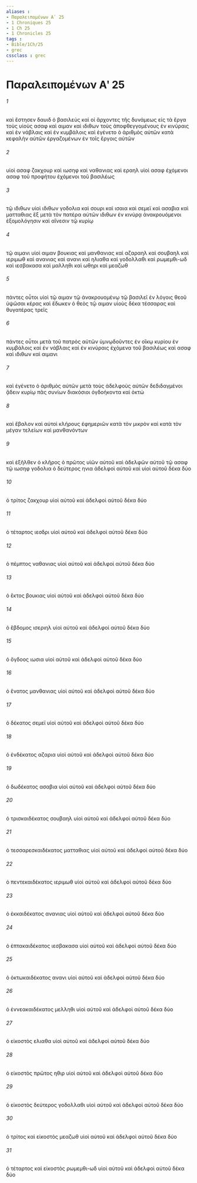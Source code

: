 ```yaml
---
aliases : 
- Παραλειπομένων Αʹ 25
- 1 Chroniques 25
- 1 Ch 25
- 1 Chronicles 25
tags : 
- Bible/1Ch/25
- grec
cssclass : grec
---
```


# Παραλειπομένων Αʹ 25

###### 1
καὶ ἔστησεν δαυιδ ὁ βασιλεὺς καὶ οἱ ἄρχοντες τῆς δυνάμεως εἰς τὰ ἔργα τοὺς υἱοὺς ασαφ καὶ αιμαν καὶ ιδιθων τοὺς ἀποφθεγγομένους ἐν κινύραις καὶ ἐν νάβλαις καὶ ἐν κυμβάλοις καὶ ἐγένετο ὁ ἀριθμὸς αὐτῶν κατὰ κεφαλὴν αὐτῶν ἐργαζομένων ἐν τοῖς ἔργοις αὐτῶν
###### 2
υἱοὶ ασαφ ζακχουρ καὶ ιωσηφ καὶ ναθανιας καὶ εραηλ υἱοὶ ασαφ ἐχόμενοι ασαφ τοῦ προφήτου ἐχόμενοι τοῦ βασιλέως
###### 3
τῷ ιδιθων υἱοὶ ιδιθων γοδολια καὶ σουρι καὶ ισαια καὶ σεμεϊ καὶ ασαβια καὶ ματταθιας ἕξ μετὰ τὸν πατέρα αὐτῶν ιδιθων ἐν κινύρᾳ ἀνακρουόμενοι ἐξομολόγησιν καὶ αἴνεσιν τῷ κυρίῳ
###### 4
τῷ αιμανι υἱοὶ αιμαν βουκιας καὶ μανθανιας καὶ αζαραηλ καὶ σουβαηλ καὶ ιεριμωθ καὶ ανανιας καὶ ανανι καὶ ηλιαθα καὶ γοδολλαθι καὶ ρωμεμθι-ωδ καὶ ιεσβακασα καὶ μαλληθι καὶ ωθηρι καὶ μεαζωθ
###### 5
πάντες οὗτοι υἱοὶ τῷ αιμαν τῷ ἀνακρουομένῳ τῷ βασιλεῖ ἐν λόγοις θεοῦ ὑψῶσαι κέρας καὶ ἔδωκεν ὁ θεὸς τῷ αιμαν υἱοὺς δέκα τέσσαρας καὶ θυγατέρας τρεῖς
###### 6
πάντες οὗτοι μετὰ τοῦ πατρὸς αὐτῶν ὑμνῳδοῦντες ἐν οἴκῳ κυρίου ἐν κυμβάλοις καὶ ἐν νάβλαις καὶ ἐν κινύραις ἐχόμενα τοῦ βασιλέως καὶ ασαφ καὶ ιδιθων καὶ αιμανι
###### 7
καὶ ἐγένετο ὁ ἀριθμὸς αὐτῶν μετὰ τοὺς ἀδελφοὺς αὐτῶν δεδιδαγμένοι ᾄδειν κυρίῳ πᾶς συνίων διακόσιοι ὀγδοήκοντα καὶ ὀκτώ
###### 8
καὶ ἔβαλον καὶ αὐτοὶ κλήρους ἐφημεριῶν κατὰ τὸν μικρὸν καὶ κατὰ τὸν μέγαν τελείων καὶ μανθανόντων
###### 9
καὶ ἐξῆλθεν ὁ κλῆρος ὁ πρῶτος υἱῶν αὐτοῦ καὶ ἀδελφῶν αὐτοῦ τῷ ασαφ τῷ ιωσηφ γοδολια ὁ δεύτερος ηνια ἀδελφοὶ αὐτοῦ καὶ υἱοὶ αὐτοῦ δέκα δύο
###### 10
ὁ τρίτος ζακχουρ υἱοὶ αὐτοῦ καὶ ἀδελφοὶ αὐτοῦ δέκα δύο
###### 11
ὁ τέταρτος ιεσδρι υἱοὶ αὐτοῦ καὶ ἀδελφοὶ αὐτοῦ δέκα δύο
###### 12
ὁ πέμπτος ναθανιας υἱοὶ αὐτοῦ καὶ ἀδελφοὶ αὐτοῦ δέκα δύο
###### 13
ὁ ἕκτος βουκιας υἱοὶ αὐτοῦ καὶ ἀδελφοὶ αὐτοῦ δέκα δύο
###### 14
ὁ ἕβδομος ισεριηλ υἱοὶ αὐτοῦ καὶ ἀδελφοὶ αὐτοῦ δέκα δύο
###### 15
ὁ ὄγδοος ιωσια υἱοὶ αὐτοῦ καὶ ἀδελφοὶ αὐτοῦ δέκα δύο
###### 16
ὁ ἔνατος μανθανιας υἱοὶ αὐτοῦ καὶ ἀδελφοὶ αὐτοῦ δέκα δύο
###### 17
ὁ δέκατος σεμεϊ υἱοὶ αὐτοῦ καὶ ἀδελφοὶ αὐτοῦ δέκα δύο
###### 18
ὁ ἑνδέκατος αζαρια υἱοὶ αὐτοῦ καὶ ἀδελφοὶ αὐτοῦ δέκα δύο
###### 19
ὁ δωδέκατος ασαβια υἱοὶ αὐτοῦ καὶ ἀδελφοὶ αὐτοῦ δέκα δύο
###### 20
ὁ τρισκαιδέκατος σουβαηλ υἱοὶ αὐτοῦ καὶ ἀδελφοὶ αὐτοῦ δέκα δύο
###### 21
ὁ τεσσαρεσκαιδέκατος ματταθιας υἱοὶ αὐτοῦ καὶ ἀδελφοὶ αὐτοῦ δέκα δύο
###### 22
ὁ πεντεκαιδέκατος ιεριμωθ υἱοὶ αὐτοῦ καὶ ἀδελφοὶ αὐτοῦ δέκα δύο
###### 23
ὁ ἑκκαιδέκατος ανανιας υἱοὶ αὐτοῦ καὶ ἀδελφοὶ αὐτοῦ δέκα δύο
###### 24
ὁ ἑπτακαιδέκατος ιεσβακασα υἱοὶ αὐτοῦ καὶ ἀδελφοὶ αὐτοῦ δέκα δύο
###### 25
ὁ ὀκτωκαιδέκατος ανανι υἱοὶ αὐτοῦ καὶ ἀδελφοὶ αὐτοῦ δέκα δύο
###### 26
ὁ ἐννεακαιδέκατος μελληθι υἱοὶ αὐτοῦ καὶ ἀδελφοὶ αὐτοῦ δέκα δύο
###### 27
ὁ εἰκοστὸς ελιαθα υἱοὶ αὐτοῦ καὶ ἀδελφοὶ αὐτοῦ δέκα δύο
###### 28
ὁ εἰκοστὸς πρῶτος ηθιρ υἱοὶ αὐτοῦ καὶ ἀδελφοὶ αὐτοῦ δέκα δύο
###### 29
ὁ εἰκοστὸς δεύτερος γοδολλαθι υἱοὶ αὐτοῦ καὶ ἀδελφοὶ αὐτοῦ δέκα δύο
###### 30
ὁ τρίτος καὶ εἰκοστὸς μεαζωθ υἱοὶ αὐτοῦ καὶ ἀδελφοὶ αὐτοῦ δέκα δύο
###### 31
ὁ τέταρτος καὶ εἰκοστὸς ρωμεμθι-ωδ υἱοὶ αὐτοῦ καὶ ἀδελφοὶ αὐτοῦ δέκα δύο
